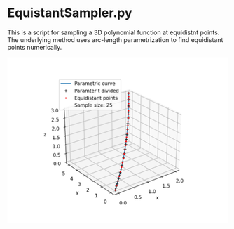 # EquistantSampler.py
This is a script for sampling a 3D polynomial function at equidistnt points. 
The underlying method uses arc-length parametrization to find equidistant points numerically. 

![3D function Sampled at 25 equidistant points](Image/Equisa.png)